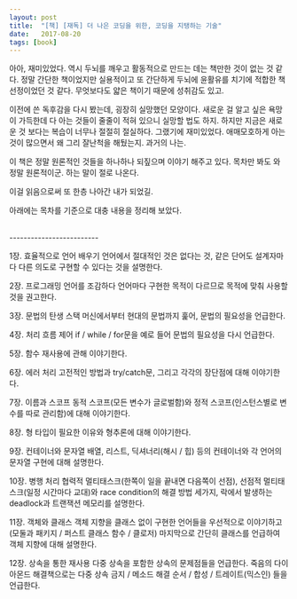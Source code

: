 ```yaml
---
layout: post
title:  "[책] [재독] 더 나은 코딩을 위한, 코딩을 지탱하는 기술"
date:   2017-08-20
tags: [book]
---
```

  아아, 재미있었다. 역시 두뇌를 깨우고 활동적으로 만드는 데는 책만한 것이 없는 것 같다. 정말 간단한 책이었지만 실용적이고 또 간단하게 두뇌에 윤활유를 치기에 적합한 책 선정이었던 것 같다. 무엇보다도 얇은 책이기 때문에 성취감도 있고.

  이전에 쓴 독후감을 다시 봤는데, 굉장히 실망했던 모양이다. 새로운 걸 알고 싶은 욕망이 가득한데 다 아는 것들이 줄줄이 적혀 있으니 실망할 법도 하지. 하지만 지금은 새로운 것 보다는 복습이 너무나 절절히 절실하다. 그랬기에 재미있었다. 애매모호하게 아는 것이 많으면서 왜 그리 잘난척을 해뒀는지. 과거의 나는.

  이 책은 정말 원론적인 것들을 하나하나 되짚으며 이야기 해주고 있다. 목차만 봐도 와 정말 원론적이군. 하는 말이 절로 나온다.

  이걸 읽음으로써 또 한층 나아간 내가 되었길.

  아래에는 목차를 기준으로 대충 내용을 정리해 보았다.

<br/>
  -------------------------

  1장. 효율적으로 언어 배우기
  언어에서 절대적인 것은 없다는 것, 같은 단어도 설계자마다 다른 의도로 구현할 수 있다는 것을 설명한다.

  2장. 프로그래밍 언어를 조감하다
  언어마다 구현한 목적이 다르므로 목적에 맞춰 사용할 것을 권고한다.

  3장. 문법의 탄생
  스택 머신에서부터 현대의 문법까지 훑어, 문법의 필요성을 언급한다.

  4장. 처리 흐름 제어
  if / while / for문을 예로 들어 문법의 필요성을 다시 언급한다.

  5장. 함수
  재사용에 관해 이야기한다.

  6장. 에러 처리
  고전적인 방법과 try/catch문, 그리고 각각의 장단점에 대해 이야기한다.

  7장. 이름과 스코프
  동적 스코프(모든 변수가 글로벌함)와 정적 스코프(인스턴스별로 변수를 따로 관리함)에 대해 이야기한다.

  8장. 형
  타입이 필요한 이유와 형추론에 대해 이야기한다.

  9장. 컨테이너와 문자열
  배열, 리스트, 딕셔너리(해시 / 힙) 등의 컨테이너와 각 언어의 문자열 구현에 대해 설명한다.

  10장. 병행 처리
  협력적 멀티태스크(한쪽이 일을 끝내면 다음쪽이 선점), 선점적 멀티태스크(일정 시간마다 교대)와 race condition의 해결 방법 세가지, 락에서 발생하는 deadlock과 트랜잭션 메모리를 설명한다.

  11장. 객체와 클래스
  객체 지향을 클래스 없이 구현한 언어들을 우선적으로 이야기하고(모둘과 패키지 / 퍼스트 클래스 함수 / 클로저) 마지막으로 간단히 클래스를 언급하여 객체 지향에 대해 설명한다.

  12장. 상속을 통한 재사용
  다중 상속을 포함한 상속의 문제점들을 언급한다. 죽음의 다이아몬드 해결책으로는 다중 상속 금지 / 메소드 해결 순서 / 합성 / 트레이트(믹스인) 들을 언급한다.